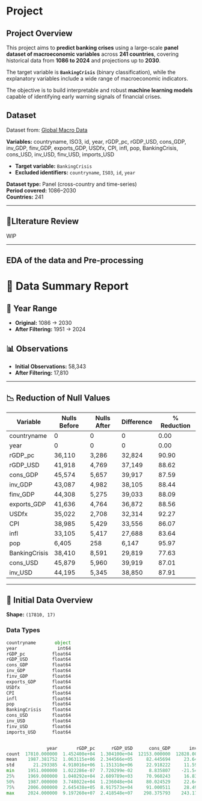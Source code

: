 # Project
## Project Overview

This project aims to **predict banking crises** using a large-scale **panel dataset of macroeconomic variables** across **241 countries**, covering historical data from **1086 to 2024** and projections up to **2030**.

The target variable is **`BankingCrisis`** (binary classification), while the explanatory variables include a wide range of macroeconomic indicators.

The objective is to build interpretable and robust **machine learning models** capable of identifying early warning signals of financial crises.

## Dataset
Dataset from: [Global Macro Data](https://www.globalmacrodata.com/?utm_source=chatgpt.com)

**Variables:**
countryname, ISO3, id, year,
rGDP_pc, rGDP_USD, cons_GDP, inv_GDP, finv_GDP,
exports_GDP, USDfx, CPI, infl, pop,
BankingCrisis, cons_USD, inv_USD, finv_USD, imports_USD



- **Target variable:** `BankingCrisis`  
- **Excluded identifiers:** `countryname`, `ISO3`, `id`, `year`

**Dataset type:** Panel (cross-country and time-series)  
**Period covered:** 1086–2030  
**Countries:** 241  



---
## 📖LIterature Review

WIP

---

## EDA of the data and Pre-processing
# 🧾 Data Summary Report

## 📅 Year Range
- **Original:** 1086 → 2030  
- **After Filtering:** 1951 → 2024  

## 📊 Observations
- **Initial Observations:** 58,343  
- **After Filtering:** 17,810  

---

## 📉 Reduction of Null Values

| Variable       | Nulls Before | Nulls After | Difference | % Reduction |
|----------------|--------------|--------------|-------------|--------------|
| countryname    | 0            | 0            | 0           | 0.00 |
| year           | 0            | 0            | 0           | 0.00 |
| rGDP_pc        | 36,110       | 3,286        | 32,824      | 90.90 |
| rGDP_USD       | 41,918       | 4,769        | 37,149      | 88.62 |
| cons_GDP       | 45,574       | 5,657        | 39,917      | 87.59 |
| inv_GDP        | 43,087       | 4,982        | 38,105      | 88.44 |
| finv_GDP       | 44,308       | 5,275        | 39,033      | 88.09 |
| exports_GDP    | 41,636       | 4,764        | 36,872      | 88.56 |
| USDfx          | 35,022       | 2,708        | 32,314      | 92.27 |
| CPI            | 38,985       | 5,429        | 33,556      | 86.07 |
| infl           | 33,105       | 5,417        | 27,688      | 83.64 |
| pop            | 6,405        | 258          | 6,147       | 95.97 |
| BankingCrisis  | 38,410       | 8,591        | 29,819      | 77.63 |
| cons_USD       | 45,879       | 5,960        | 39,919      | 87.01 |
| inv_USD        | 44,195       | 5,345        | 38,850      | 87.91 |

---

## 🧮 Initial Data Overview

**Shape:** `(17810, 17)`

### Data Types
```python
countryname       object
year               int64
rGDP_pc          float64
rGDP_USD         float64
cons_GDP         float64
inv_GDP          float64
finv_GDP         float64
exports_GDP      float64
USDfx            float64
CPI              float64
infl             float64
pop              float64
BankingCrisis    float64
cons_USD         float64
inv_USD          float64
finv_USD         float64
imports_USD      float64


               year       rGDP_pc      rGDP_USD      cons_GDP       inv_GDP
count  17810.000000  1.452400e+04  1.304100e+04  12153.000000  12828.000000
mean    1987.381752  1.063115e+06  2.344566e+05     82.445694     23.641202
std       21.293385  4.918016e+06  1.151318e+06     22.918222     11.591799
min     1951.000000  1.022286e-07  7.720299e-02      8.835807    -21.546017
25%     1969.000000  1.040292e+04  2.609789e+03     70.960243     16.836946
50%     1987.000000  3.748022e+04  1.236048e+04     80.024529     22.647052
75%     2006.000000  2.645438e+05  8.917573e+04     91.000511     28.490559
max     2024.000000  9.197260e+07  2.418548e+07    298.375793    243.175568

